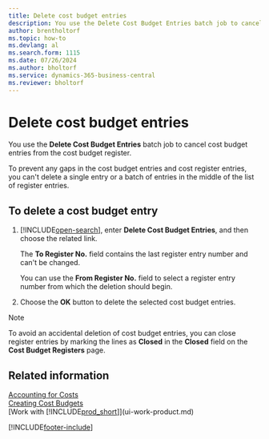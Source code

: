 ```yaml
---
title: Delete cost budget entries
description: You use the Delete Cost Budget Entries batch job to cancel cost budget entries from the cost budget register.
author: brentholtorf
ms.topic: how-to
ms.devlang: al
ms.search.form: 1115
ms.date: 07/26/2024
ms.author: bholtorf
ms.service: dynamics-365-business-central
ms.reviewer: bholtorf
---
```


# Delete cost budget entries

You use the **Delete Cost Budget Entries** batch job to cancel cost budget entries from the cost budget register.  

To prevent any gaps in the cost budget entries and cost register entries, you can't delete a single entry or a batch of entries in the middle of the list of register entries.  

## To delete a cost budget entry  

1. [!INCLUDE[open-search](includes/open-search.md)], enter **Delete Cost Budget Entries**, and then choose the related link.  

    The **To Register No.** field contains the last register entry number and can't be changed.  

    You can use the **From Register No.** field to select a register entry number from which the deletion should begin.  
2. Choose the **OK** button to delete the selected cost budget entries.  

> [!NOTE]  
> To avoid an accidental deletion of cost budget entries, you can close register entries by marking the lines as **Closed** in the **Closed** field on the **Cost Budget Registers** page.  

## Related information

[Accounting for Costs](finance-manage-cost-accounting.md)    
[Creating Cost Budgets](finance-create-cost-budgets.md)    
[Work with [!INCLUDE[prod_short](includes/prod_short.md)]](ui-work-product.md)    


[!INCLUDE[footer-include](includes/footer-banner.md)]
